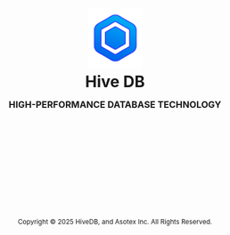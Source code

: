 <h1 align="center">
    <img width="99px" alt="Hive DB brand logo" src="https://raw.githubusercontent.com/hive-database/.github/refs/heads/main/media/hive-brand-blue.png">
    <br><strong>Hive DB</strong><br>
    <sub><sup><sub>HIGH-PERFORMANCE DATABASE TECHNOLOGY</sup></sub></sub>
</h1>


<br><br><br><br><br><br>




<!--// COPYRIGHT // -->
<div align="center">
    <br>
    <h2></h2>
    <sub>
        Copyright &copy; 2025 HiveDB, and Asotex Inc. All Rights Reserved.
    </sub>
</div>